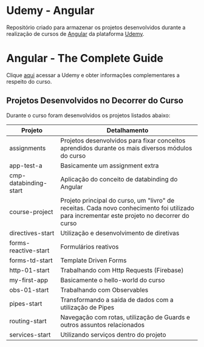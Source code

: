 # Udemy - Angular

Repositório criado para armazenar os projetos desenvolvidos durante a realização de cursos de [Angular](https://angular.io/) da plataforma [Udemy](https://www.udemy.com/).

# Angular - The Complete Guide

Clique [aqui](https://www.udemy.com/course/the-complete-guide-to-angular-2/) acessar a Udemy e obter informações complementares a respeito do curso.

## Projetos Desenvolvidos no Decorrer do Curso

Durante o curso foram desenvolvidos os projetos listados abaixo:

Projeto                 | Detalhamento
------------------------|--------------------------------------------------------------------------------------------------------------------------------------------
assignments             | Projetos desenvolvidos para fixar conceitos aprendidos durante os mais diversos módulos do curso
app-test-a              | Basicamente um assignment extra
cmp-databinding-start   | Aplicação do conceito de databinding do Angular
course-project          | Projeto principal do curso, um "livro" de receitas. Cada novo conhecimento foi utilizado para incrementar este projeto no decorrer do curso
directives-start        | Utilização e desenvolvimento de diretivas
forms-reactive-start    | Formulários reativos
forms-td-start          | Template Driven Forms
http-01-start           | Trabalhando com Http Requests (Firebase)
my-first-app            | Basicamente o hello-world do curso
obs-01-start            | Trabalhando com Observables
pipes-start             | Transformando a saída de dados com a utilização de Pipes
routing-start           | Navegação com rotas, utilização de Guards e outros assuntos relacionados
services-start          | Utilizando serviços dentro do projeto
